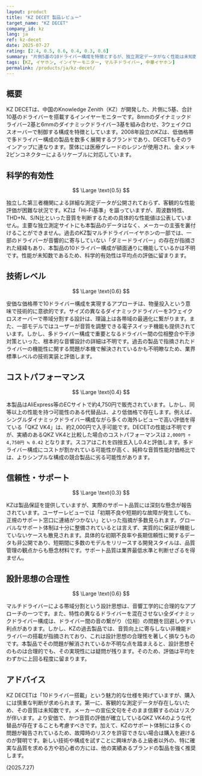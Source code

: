 ```yaml
---
layout: product
title: "KZ DECET 製品レビュー"
target_name: "KZ DECET"
company_id: kz
lang: ja
ref: kz-decet
date: 2025-07-27
rating: [2.4, 0.5, 0.6, 0.4, 0.3, 0.6]
summary: "片側5基の10ドライバー構成を特徴とするが、独立測定データがなく性能は未知数。信頼性にも懸念があるため限定的な評価となる。"
tags: [KZ, イヤホン, インイヤーモニター, マルチドライバー, 中華イヤホン]
permalink: /products/ja/kz-decet/
---
```

## 概要

KZ DECETは、中国のKnowledge Zenith（KZ）が開発した、片側に5基、合計10基のドライバーを搭載するインイヤーモニターです。8mmのダイナミックドライバー2基と6mmのダイナミックドライバー3基を組み合わせ、3ウェイクロスオーバーで制御する構成を特徴としています。2008年設立のKZは、低価格帯で多ドライバー構成の製品を数多く展開するブランドであり、DECETもそのラインアップに連なります。筐体には医療グレードのレジンが使用され、金メッキ2ピンコネクターによるリケーブルに対応しています。

## 科学的有効性

$$ \Large \text{0.5} $$

独立した第三者機関による詳細な測定データが公開されておらず、客観的な性能評価が困難な状況です。KZは「Hi-Fi基準」を謳っていますが、周波数特性、THD+N、S/N比といった音質を判断するための具体的な性能値は公表していません。主要な独立測定サイトにも本製品のデータはなく、メーカーの主張を裏付けることができません。過去のKZ製マルチドライバーイヤホンの一部では、一部のドライバーが音響的に寄与していない「ダミードライバー」の存在が指摘された経緯もあり、本製品の10ドライバー構成が額面通りに機能しているかは不明です。性能が未知数であるため、科学的有効性は平均点の評価に留まります。

## 技術レベル

$$ \Large \text{0.6} $$

安価な価格帯で10ドライバー構成を実現するアプローチは、物量投入という意味で技術的に意欲的です。サイズの異なるダイナミックドライバーを3ウェイクロスオーバーで帯域分割する設計は、理論上は各帯域の最適化に繋がります。また、一部モデルではユーザーが音質を調整できる電子スイッチ機能も提供されています。しかし、多ドライバー構成で重要となるドライバー間の位相整合や干渉対策といった、根本的な音響設計の詳細は不明です。過去の製品で指摘されたドライバーの機能性に関する問題が本機で解決されているかも不明瞭なため、業界標準レベルの技術実装と評価します。

## コストパフォーマンス

$$ \Large \text{0.4} $$

本製品はAliExpress等のECサイトで約4,750円で販売されています。しかし、同等以上の性能を持つ可能性のある代替品は、より低価格で存在します。例えば、シングルダイナミックドライバー構成ながら多くの海外レビューで高い評価を得ている「QKZ VK4」は、約2,000円で入手可能です。DECETの性能は不明ですが、実績のあるQKZ VK4と比較した場合のコストパフォーマンスは `2,000円 ÷ 4,750円 ≒ 0.42` となります。スコアはこれを四捨五入し0.4と評価します。多ドライバー構成にコストが割かれている可能性が高く、純粋な音質性能対価格比では、よりシンプルな構成の競合製品に劣る可能性があります。

## 信頼性・サポート

$$ \Large \text{0.3} $$

KZは製品保証を提供していますが、実際のサポート品質には深刻な懸念が報告されています。ユーザーレビューでは「初期不良や短期的な故障が発生しても、正規のサポート窓口に連絡がつかない」といった指摘が多数見られます。グローバルなサポート体制は十分に整備されているとは言えず、実質的に保証が機能していないケースも散見されます。具体的な初期不良率や長期信頼性に関するデータも非公開であり、短期間に多数のモデルをリリースする開発スタイルは、品質管理の観点からも懸念材料です。サポート品質は業界最低水準と判断せざるを得ません。

## 設計思想の合理性

$$ \Large \text{0.6} $$

マルチドライバーによる帯域分割という設計思想は、音響工学的に合理的なアプローチの一つです。また、特性の異なるドライバーを混在させない全ダイナミックドライバー構成は、ドライバー間の音の繋がり（位相）の問題を回避しやすい利点があります。しかし、KZの過去製品では、音質向上に寄与しない非機能ドライバーの搭載が指摘されており、これは設計思想の合理性を著しく損なうものです。本製品でその問題が解消されているか不明な点を踏まえると、設計思想そのものは合理的でも、その実現性には疑問が残ります。そのため、評価は平均をわずかに上回る程度に留まります。

## アドバイス

KZ DECETは「10ドライバー搭載」という魅力的な仕様を掲げていますが、購入には慎重な判断が求められます。第一に、客観的な測定データが存在しないため、その音質は未知数です。メーカーの宣伝文句をそのまま信頼するのはリスクが伴います。より安価で、かつ音質の評価が確立しているQKZ VK4のような代替品が存在することも考慮すべきです。加えて、KZのサポート体制には多くの問題が報告されているため、故障時のリスクを許容できない場合は購入を避けるのが賢明です。新しい技術や構成を試すことに興味がある上級者以外の、特に確実な品質を求める方や初心者の方には、他の実績あるブランドの製品を強く推奨します。

(2025.7.27)
